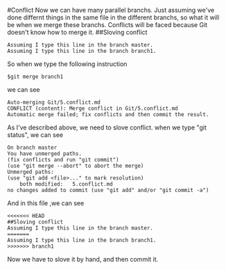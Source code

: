 #Conflict
Now we can have many parallel branchs. Just assuming we've done differnt things in the same file in the 
different branchs, so what it will be when we merge these branchs. Conflicts will be faced because Git
doesn't know how to merge it.
##Sloving conflict

	Assuming I type this line in the branch master.
	Assuming I type this line in the branch branch1.

So when we type the following instruction 
	
	$git merge branch1
	
we can see

	Auto-merging Git/5.conflict.md
	CONFLICT (content): Merge conflict in Git/5.conflict.md
	Automatic merge failed; fix conflicts and then commit the result.

As I've described above, we need to slove conflict. when we type "git status", we can see

	On branch master
	You have unmerged paths.
	(fix conflicts and run "git commit")
	(use "git merge --abort" to abort the merge)
	Unmerged paths:
	(use "git add <file>..." to mark resolution)
		both modified:   5.conflict.md
	no changes added to commit (use "git add" and/or "git commit -a")
	
And in this file ,we can see

	<<<<<<< HEAD
	##Sloving conflict
	Assuming I type this line in the branch master.
	=======
	Assuming I type this line in the branch branch1.
	>>>>>>> branch1
	
Now we have to slove it by hand, and then commit it.
	
	



	